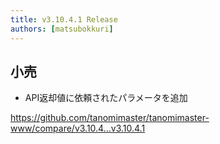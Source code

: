 ```yaml
---
title: v3.10.4.1 Release
authors: [matsubokkuri]
---
```


## 小売

- API返却値に依頼されたパラメータを追加

https://github.com/tanomimaster/tanomimaster-www/compare/v3.10.4...v3.10.4.1

